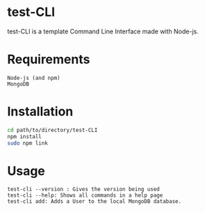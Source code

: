 # test-CLI

test-CLI is a template Command Line Interface made with Node-js.

# Requirements
    Node-js (and npm)
    MongoDB

# Installation

```bash
cd path/to/directory/test-CLI
npm install
sudo npm link
```

# Usage

```
test-cli --version : Gives the version being used
test-cli --help: Shows all commands in a help page
test-cli add: Adds a User to the local MongoDB database.
```
